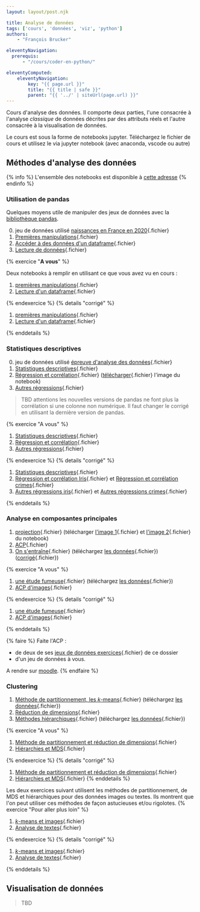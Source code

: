 ```yaml
---
layout: layout/post.njk

title: Analyse de données
tags: ['cours', 'données', 'viz', 'python']
authors:
    - "François Brucker"

eleventyNavigation:
  prerequis:
      - "/cours/coder-en-python/"

eleventyComputed:
    eleventyNavigation:
        key: "{{ page.url }}"
        title: "{{ title | safe }}"
        parent: "{{ '../' | siteUrl(page.url) }}"
---
```


<!-- début résumé -->

Cours d'analyse des données. Il comporte deux parties, l'une consacrée à l'analyse *classique* de données décrites par des attributs réels et l'autre consacrée à la visualisation de données.

<!-- fin résumé -->

Le cours est sous la forme de notebooks jupyter. Téléchargez le fichier de cours et utilisez le via jupyter notebook (avec anaconda, vscode ou autre)

## Méthodes d'analyse des données

{% info %}
L'ensemble des notebooks est disponible à [cette adresse](https://github.com/FrancoisBrucker/cours_informatique/tree/main/docs/src/cours/analyse-donn%C3%A9es/notebooks-analyse)
{% endinfo %}

### Utilisation de pandas

Quelques moyens utile de manipuler des jeux de données avec la [bibliothèque pandas](https://pandas.pydata.org/docs/index.html).

0. jeu de données utilisé [naissances en France en 2020](./notebooks-analyse/nat2020_csv.zip){.fichier}
1. [Premières manipulations](./notebooks-analyse/1_1_1_cours_premières_manipulations.ipynb){.fichier}
2. [Accéder à des données d'un dataframe](./notebooks-analyse/1_2_cours_acceder_aux_dataframe.ipynb){.fichier}
3. [Lecture de données](./notebooks-analyse/1_3_1_cours_lecture_données.ipynb){.fichier}

{% exercice "**A vous**" %}

Deux notebooks à remplir en utilisant ce que vous avez vu en cours :

1. [premières manipulations](./notebooks-analyse/1_1_2_à_vous_premières_manipulations.ipynb){.fichier}
2. [Lecture d'un dataframe](./notebooks-analyse/1_3_2_à_vous_lecture_données.ipynb){.fichier}

{% endexercice %}
{% details "corrigé" %}

1. [premières manipulations](./notebooks-analyse/1_1_3_corrigé_premières_manipulations.ipynb){.fichier}
2. [Lecture d'un dataframe](./notebooks-analyse/1_3_3_corrigé_lecture_données.ipynb){.fichier}

{% enddetails %}

### Statistiques descriptives

0. jeu de données utilisé [épreuve d'analyse des données](./notebooks-analyse/épreuve.txt){.fichier}
1. [Statistiques descriptives](./notebooks-analyse/2_1_1_cours_statistiques_descriptives.ipynb){.fichier}
2. [Régression et corrélation](./notebooks-analyse/2_2_1_cours_régression_et_corrélation.ipynb){.fichier} ([télécharger](./notebooks-analyse/régression-opti.png){.fichier} l'image du notebook)
3. [Autres régressions](./notebooks-analyse/2_3_1_cours_autres_régressions.ipynb){.fichier}

> TBD attentions les nouvelles versions de pandas ne font plus la corrélation si une colonne non numérique. Il faut changer le corrigé en utilisant la dernière version de pandas.

{% exercice "A vous" %}

1. [Statistiques descriptives](./notebooks-analyse/2_1_2_à_vous_statistiques_descriptives.ipynb){.fichier}
2. [Régression et corrélation](./notebooks-analyse/2_2_2_à_vous_régression_et_corrélation.ipynb){.fichier}
3. [Autres régressions](./notebooks-analyse/2_3_2_à_vous_autres_régressions.ipynb){.fichier}

{% endexercice %}
{% details "corrigé" %}

1. [Statistiques descriptives](./notebooks-analyse/2_1_3_corrigé_statistiques_descriptives.ipynb){.fichier}
2. [Régression et corrélation Iris](./notebooks-analyse/2_2_3_corrigé_régression_et_corrélation_iris.ipynb){.fichier} et [Régression et corrélation crimes](./notebooks-analyse/2_2_3_corrigé_régression_et_corrélation_crimes.ipynb){.fichier}
3. [Autres régressions iris](./notebooks-analyse/2_3_3_corrigé_autres_régressions_iris.ipynb){.fichier} et [Autres régressions crimes](./notebooks-analyse/2_3_3°corrigé_autres_régressions_crimes.ipynb){.fichier}

{% enddetails %}

### Analyse en composantes principales

1. [projection](./notebooks-analyse/3_1_cours_projections.ipynb){.fichier} (télécharger [l'image 1](./notebooks-analyse/projection-opti.png){.fichier} et [l'image 2](./notebooks-analyse/projection-données.png){.fichier} du notebook)
2. [ACP](./notebooks-analyse/3_2_1_cours_acp.ipynb){.fichier}
3. [On s'entraîne](./notebooks-analyse/3_2_2_a_vous_dépenses_état.ipynb){.fichier} (téléchargez [les données](./notebooks-analyse/dépense_état.csv){.fichier}) ([corrigé](./notebooks-analyse/3_2_3_corrigé_dépenses_état.ipynb){.fichier})

{% exercice "A vous" %}

1. [une étude fumeuse](./notebooks-analyse/3_3_1_à_vous_une_étude_fumeuse.ipynb){.fichier} (téléchargez [les données](./notebooks-analyse/fume.txt){.fichier})
2. [ACP d'images](./notebooks-analyse/3_3_3_a_vous_données_visages.ipynb){.fichier}

{% endexercice %}
{% details "corrigé" %}

1. [une étude fumeuse](./notebooks-analyse/3_3_2_corrigé_une_étude_fumeuse.ipynb){.fichier}
2. [ACP d'images](./notebooks-analyse/3_3_4_corrigé_données_visages.ipynb){.fichier}

{% enddetails %}

{% faire %}
Faite l'ACP :

* de deux de ses [jeux de données exercices](./notebooks-analyse/données_exercices.zip){.fichier} de ce dossier
* d'un jeu de données à vous.

A rendre sur [moodle](https://moodle.centrale-marseille.fr/mod/assign/view.php?id=36079).
{% endfaire %}

### Clustering

1. [Méthode de partitionnement, les $k$-means](./notebooks-analyse/4_1_cours_partitionnement.ipynb){.fichier} (téléchargez [les données](./notebooks-analyse/ruspini.csv){.fichier})
2. [Réduction de dimensions](./notebooks-analyse/4_2_cours_reduction_de_dimensions.ipynb){.fichier}
3. [Méthodes hiérarchiques](./notebooks-analyse/4_4_cours_hierarchies.ipynb){.fichier} (téléchargez [les données](./notebooks-analyse/henley.mat){.fichier})

{% exercice "A vous" %}

1. [Méthode de partitionnement et réduction de dimensions](./notebooks-analyse/4_3_1_a_vous_kmeans.ipynb){.fichier}
2. [Hiérarchies et MDS](./notebooks-analyse/4_5_1_a_vous_hierarchies_et_mds.ipynb){.fichier}

{% endexercice %}
{% details "corrigé" %}

1. [Méthode de partitionnement et réduction de dimensions](./notebooks-analyse/4_3_2_corrigé_kmeans.ipynb){.fichier}
2. [Hiérarchies et MDS](./notebooks-analyse/4_5_2_corrigé_hierarchies_et_mds.ipynb){.fichier}
{% enddetails %}

Les deux exercices suivant utilisent les méthodes de partitionnement, de MDS et hiérarchiques pour des données images ou textes. Ils montrent que l'on peut utiliser ces méthodes de façon astucieuses et/ou rigolotes.
{% exercice "Pour aller plus loin" %}

1. [$k$-means et images](./notebooks-analyse/4_6_1_a_vous_kmeans_et_images.ipynb){.fichier}
2. [Analyse de textes](./notebooks-analyse/4_7_1_a_vous_texte_et_distance_de_jaccard.ipynb){.fichier}

{% endexercice %}
{% details "corrigé" %}

1. [$k$-means et images](./notebooks-analyse/4_6_2_corrigé_kmeans_et_images.ipynb){.fichier}
2. [Analyse de textes](./notebooks-analyse/4_7_2_corrigé_texte_et_distance_de_jaccard.ipynb){.fichier}

{% enddetails %}

## Visualisation de données

> TBD
>
